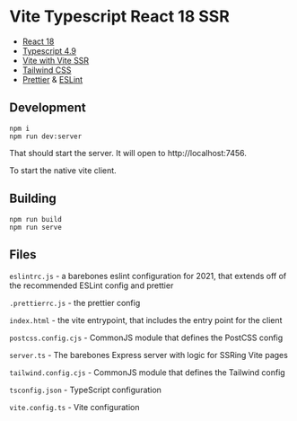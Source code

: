 # Vite Typescript React 18 SSR

- [React 18](https://reactjs.org/blog/2022/03/29/react-v18.html)
- [Typescript 4.9](https://devblogs.microsoft.com/typescript/announcing-typescript-4-7/)
- [Vite with Vite SSR](https://vitejs.dev/guide/ssr.html)
- [Tailwind CSS](https://tailwindui.com/)
- [Prettier](https://prettier.io/) & [ESLint](https://eslint.org/)

## Development

```
npm i
npm run dev:server
```

That should start the server. It will open to http://localhost:7456.

To start the native vite client.

## Building

```
npm run build
npm run serve
```

## Files

`eslintrc.js` - a barebones eslint configuration for 2021, that extends off of the recommended ESLint config and prettier

`.prettierrc.js` - the prettier config

`index.html` - the vite entrypoint, that includes the entry point for the client

`postcss.config.cjs` - CommonJS module that defines the PostCSS config

`server.ts` - The barebones Express server with logic for SSRing Vite pages

`tailwind.config.cjs` - CommonJS module that defines the Tailwind config

`tsconfig.json` - TypeScript configuration

`vite.config.ts` - Vite configuration
